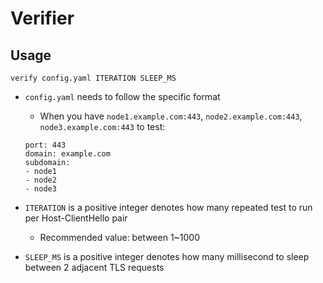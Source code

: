 # Verifier

## Usage

`verify config.yaml ITERATION SLEEP_MS`

- `config.yaml` needs to follow the specific format
    - When you have `node1.example.com:443`, `node2.example.com:443`, `node3.example.com:443` to test:
    ```
    port: 443
    domain: example.com
    subdomain:
    - node1
    - node2
    - node3
    ```

- `ITERATION` is a positive integer denotes how many repeated test to run per Host-ClientHello pair
    - Recommended value: between 1~1000
- `SLEEP_MS` is a positive integer denotes how many millisecond to sleep between 2 adjacent TLS requests